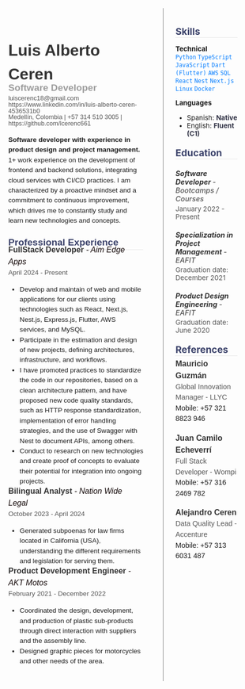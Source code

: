 <div style="display: grid; grid-template-columns: 7fr 4fr; gap: 1.5rem; font-size: 0.85rem; margin-top: -2rem;">

  <div class="main-column">

<h1 class="nombre">Luis Alberto Ceren</h1>
<h4 class="job">Software Developer</h4>
<span class="info">luiscerenc18@gmail.com 
</br>
https://www.linkedin.com/in/luis-alberto-ceren-4536531b0
</br>Medellín, Colombia | +57 314 510 3005 | https://github.com/lcerenc661 </span>

<span class="subtitle">Software developer with experience in product design and project management.</span> 1+ work experience on the development of frontend and backend solutions, integrating cloud services with CI/CD practices. I am characterized by a proactive mindset and a commitment to continuous improvement, which drives me to constantly study and learn new technologies and concepts.

<h2 class="section-title">Professional Experience</h2>

<h3 class="job-company">FullStack Developer <span class="job-title"> - Aim Edge Apps </span></h3>
<span class="date">April 2024 - Present</span>

- Develop and maintain of web and mobile applications for our clients using technologies such as React, Next.js, Nest.js, Express.js, Flutter, AWS services, and MySQL.
- Participate in the estimation and design of new projects, defining architectures, infrastructure, and workflows.
- I have promoted practices to standardize the code in our repositories, based on a clean architecture pattern, and have proposed new code quality standards, such as HTTP response standardization, implementation of error handling strategies, and the use of Swagger with Nest to document APIs, among others.
- Conduct to research on new technologies and create proof of concepts to evaluate their potential for integration into ongoing projects.

<h3 class="job-company">Bilingual Analyst <span class="job-title"> - Nation Wide Legal </span></h3>
<span class="date">October 2023 - April 2024</span>

- Generated subpoenas for law firms located in California (USA), understanding the different requirements and legislation for serving them.

<h3 class="job-company">Product Development Engineer <span class="job-title"> - AKT Motos </span></h3>
<span class="date">February 2021 - December 2022</span>

<ul>
<li>Coordinated the design, development, and production of plastic sub-products through direct interaction with suppliers and the assembly line.</li>
<li>Designed graphic pieces for motorcycles and other needs of the area.</li>
</ul>

  </div>

  <div class="sidebar">

<h2 class="section-title">Skills</h2>

**Technical**  
<span style="color:#007bff; font-weight:500;">`Python` `TypeScript` `JavaScript` `Dart (Flutter)` `AWS` `SQL` `React` `Nest` `Next.js` `Linux` `Docker`</span>

**Languages**

- Spanish: <span class="highlight">Native</span>
- English: <span class="highlight">Fluent (C1)</span>

<h2 class="section-title">Education</h2>

<div class="education-item">
  <h5 class="education-title">Software Developer <span class="education-degree"> - Bootcamps / Courses</span></h5>
  <span class="date">January 2022 - Present</span>  
</div>

<div class="education-item">
  <h5 class="education-title">Specialization in Project Management <span class="education-degree"> - EAFIT</span></h5>
  <span class="date">Graduation date: December 2021</span>
</div>

<div class="education-item">
  <h5 class="education-title">Product Design Engineering <span class="education-degree"> - EAFIT</span></h5>
  <span class="date">Graduation date: June 2020</span>
</div>

<h2 class="section-title">References</h2>

<div class="reference-item">
  <span class="reference-name"><strong>Mauricio Guzmán</strong></span><br>
  <span class="reference-role">Global Innovation Manager - LLYC</span><br>
  <span class="reference-phone">Mobile: +57 321 8823 946</span>
</div>

<div class="reference-item">
  <span class="reference-name"><strong>Juan Camilo Echeverrí</strong></span><br>
  <span class="reference-role">Full Stack Developer - Wompi</span><br>
  <span class="reference-phone">Mobile: +57 316 2469 782</span>
</div>

<div class="reference-item">
  <span class="reference-name"><strong>Alejandro Ceren</strong></span><br>
  <span class="reference-role">Data Quality Lead - Accenture</span><br>
  <span class="reference-phone">Mobile: +57 313 6031 487</span>
</div>
</div>
</div>

<style>

  h3 {
    padding: -1.4rem;
    margin-block: -1rem;
    font-size: 1.2rem;
    font-weight: 600;
  }

.info {
    font-size: 0.8rem;
    line-height: 0.8rem;
    color: #555;
    margin-bottom: 1rem;
    font-family: calibri, sans-serif;
    display: block;
    margin-top: -0.5rem;
  }

  .job {
    font-size: 1.2rem;
    font-weight: 600;
    color:rgba(51, 51, 51, 0.48);
    margin-bottom: 0.5rem;
    margin-top: -1rem;
    font-family: calibri, sans-serif;
  }

  .job-title {
    font-size: 1rem;
    font-weight: 500;
    color: rgba(19, 8, 8);
    margin-bottom: 0.5rem;
    margin-top: -1.2rem;
    font-style: italic;
  }

  .job-company {
    color: rgb(75, 75, 75);
    font-size: 1rem;
    font-weight: 600;
    color: #333;
    margin-bottom: 0rem;
  }

  .nombre {
  
    font-size: 2rem;
    font-weight: 600;
    color: #333;
    margin-bottom: 0.4rem;
    }

  .section-title {
    font-size: 1.2rem;
    font-weight: 700;
    color: rgb(60, 67, 107);
    margin-top: 1.2rem;
    margin-bottom: 0.2rem;
    border-bottom: 0.1rem solid rgba(212, 212, 212, 0.52);
  }

  .main-column {
    padding: 1rem;
    line-height: 1.5;
    font-family: calibri, sans-serif;

  }

  .sidebar {
    padding: 1rem 1.5rem;
    border-left: 0.1rem solid gray;
  }

  .subtitle {
    font-weight: 600;
  }

  .skills {
    color: #007bff;
  }

  .highlight {
    color:rgb(47, 49, 68);
    font-weight: bold;
  }

  .degree {
    margin-top: -0.5rem;
    display: block;
  }

</style>

<style>
  .education-item {
    margin-bottom: 0rem;
    padding:  0;
  }

  .education-title {
    font-size: 0.9rem;
    font-weight: bold;
    color: #333;
    margin-bottom: 0.2rem;
  }

  .education-degree {
    font-style: italic;
    font-weight: 500;
    color: #555;
    margin-bottom: 0.2rem;
  }

  .location {
    font-size: 0.9rem;
    color: #777;
    display: block;
    margin-top: -1.2rem;
  }

  .date {
    font-size: 0.85rem;
    color: #555;
    margin-top: -0.2rem;
  }

  .education-description {
    font-size: 0.9rem;
    color: #444;
    margin-top: 0.2rem;
  }

    .reference-item {
    margin-bottom: 1rem;
    line-height: 1.5;
    font-family: calibri, sans-serif;
  }

  .reference-name {
    font-size: 1rem;
    color: #333;
  }

  .reference-role {
    font-size: 0.9rem;
    color: #555;
  }

  .reference-phone {
    font-size: 0.9rem;
  }

  
</style>

